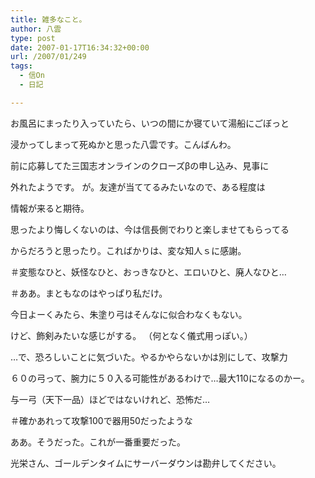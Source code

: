 ```yaml
---
title: 雑多なこと。
author: 八雲
type: post
date: 2007-01-17T16:34:32+00:00
url: /2007/01/249
tags:
  - 信On
  - 日記

---
```

お風呂にまったり入っていたら、いつの間にか寝ていて湯船にごぼっと
  
浸かってしまって死ぬかと思った八雲です。こんばんわ。

前に応募してた三国志オンラインのクローズβの申し込み、見事に
  
外れたようです。 が。友達が当ててるみたいなので、ある程度は
  
情報が来ると期待。
   
思ったより悔しくないのは、今は信長側でわりと楽しませてもらってる
  
からだろうと思ったり。こればかりは、変な知人ｓに感謝。
  
＃変態なひと、妖怪なひと、おっきなひと、エロいひと、廃人なひと…
  
＃ああ。まともなのはやっぱり私だけ。

今日よーくみたら、朱塗り弓はそんなに似合わなくもない。
  
けど、飾剣みたいな感じがする。 （何となく儀式用っぽい。）
  
…で、恐ろしいことに気づいた。やるかやらないかは別にして、攻撃力
  
６０の弓って、腕力に５０入る可能性があるわけで…最大110になるのかー。
  
与一弓（天下一品）ほどではないけれど、恐怖だ…
  
＃確かあれって攻撃100で器用50だったような

ああ。そうだった。これが一番重要だった。
  
光栄さん、ゴールデンタイムにサーバーダウンは勘弁してください。
